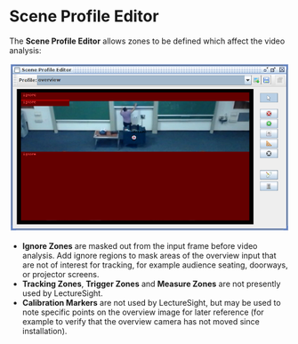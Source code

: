 # Scene Profile Editor

The **Scene Profile Editor** allows zones to be defined which affect the video analysis:

![Scene Profile Editor](../images/ls_scene_profile_editor.png "Scene Profile Editor")

* **Ignore Zones** are masked out from the input frame before video analysis. Add ignore regions to mask areas of the overview input that are not of interest for tracking, for example audience seating, doorways, or projector screens.
* **Tracking Zones**, **Trigger Zones** and **Measure Zones** are not presently used by LectureSight.
* **Calibration Markers** are not used by LectureSight, but may be used to note specific points on the overview image for later reference (for example to verify that the overview camera has not moved since installation).
